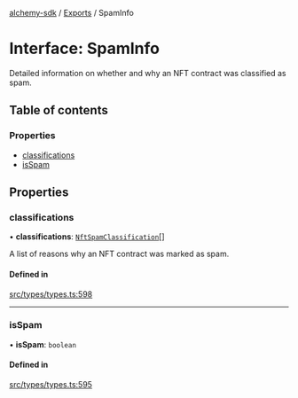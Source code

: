 [alchemy-sdk](../README.md) / [Exports](../modules.md) / SpamInfo

# Interface: SpamInfo

Detailed information on whether and why an NFT contract was classified as spam.

## Table of contents

### Properties

- [classifications](SpamInfo.md#classifications)
- [isSpam](SpamInfo.md#isspam)

## Properties

### classifications

• **classifications**: [`NftSpamClassification`](../enums/NftSpamClassification.md)[]

A list of reasons why an NFT contract was marked as spam.

#### Defined in

[src/types/types.ts:598](https://github.com/alchemyplatform/alchemy-sdk-js/blob/a162d40/src/types/types.ts#L598)

___

### isSpam

• **isSpam**: `boolean`

#### Defined in

[src/types/types.ts:595](https://github.com/alchemyplatform/alchemy-sdk-js/blob/a162d40/src/types/types.ts#L595)

